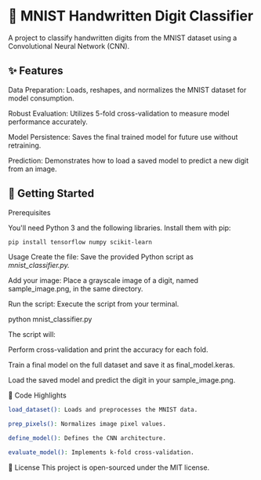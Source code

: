 # 🤖 MNIST Handwritten Digit Classifier
A project to classify handwritten digits from the MNIST dataset using a Convolutional Neural Network (CNN).
## ✨ Features
Data Preparation: Loads, reshapes, and normalizes the MNIST dataset for model consumption.

Robust Evaluation: Utilizes 5-fold cross-validation to measure model performance accurately.

Model Persistence: Saves the final trained model for future use without retraining.

Prediction: Demonstrates how to load a saved model to predict a new digit from an image.

## 🚀 Getting Started
Prerequisites

You'll need Python 3 and the following libraries. Install them with pip:

```bash
pip install tensorflow numpy scikit-learn
```

Usage
Create the file: Save the provided Python script as _mnist_classifier.py._

Add your image: Place a grayscale image of a digit, named sample_image.png, in the same directory.

Run the script: Execute the script from your terminal.

python mnist_classifier.py

The script will:

Perform cross-validation and print the accuracy for each fold.

Train a final model on the full dataset and save it as final_model.keras.

Load the saved model and predict the digit in your sample_image.png.

🧠 Code Highlights
```bash
load_dataset(): Loads and preprocesses the MNIST data.

prep_pixels(): Normalizes image pixel values.

define_model(): Defines the CNN architecture.

evaluate_model(): Implements k-fold cross-validation.
```

📄 License
This project is open-sourced under the MIT license.
